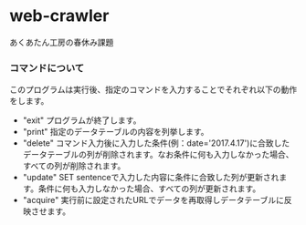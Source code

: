 # web-crawler
あくあたん工房の春休み課題

### コマンドについて
このプログラムは実行後、指定のコマンドを入力することでそれぞれ以下の動作をします。
- "exit"
プログラムが終了します。
- "print"
指定のデータテーブルの内容を列挙します。
- "delete"
コマンド入力後に入力した条件(例：date='2017.4.17')に合致したデータテーブルの列が削除されます。なお条件に何も入力しなかった場合、すべての列が削除されます。
- "update"
SET sentenceで入力した内容に条件に合致した列が更新されます。条件に何も入力しなかった場合、すべての列が更新されます。
- "acquire"
実行前に設定されたURLでデータを再取得しデータテーブルに反映させます。